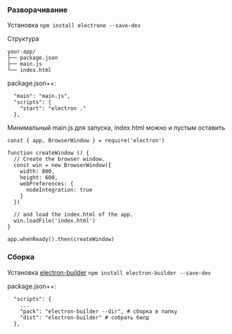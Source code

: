 ### Разворачивание
Установка `npm install electrone --save-dev`

Структура
```
your-app/
├── package.json
├── main.js
└── index.html
```

package.json++:
```
  "main": "main.js",
  "scripts": {
    "start": "electron ."
  },
```

Минимальный main.js для запуска, index.html можно и пустым оставить
```
const { app, BrowserWindow } = require('electron')

function createWindow () {
  // Create the browser window.
  const win = new BrowserWindow({
    width: 800,
    height: 600,
    webPreferences: {
      nodeIntegration: true
    }
  })

  // and load the index.html of the app.
  win.loadFile('index.html')
}

app.whenReady().then(createWindow)
```

### Сборка

Установка [electron-builder](https://github.com/electron-userland/electron-builder) 
`npm install electron-builder --save-dev`

package.json++:
```
  "scripts": {
    ...
    "pack": "electron-builder --dir", # сборка в папку
    "dist": "electron-builder" # собрать билд
  },
```

